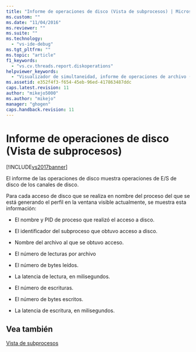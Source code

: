 ```yaml
---
title: "Informe de operaciones de disco (Vista de subprocesos) | Microsoft Docs"
ms.custom: ""
ms.date: "11/04/2016"
ms.reviewer: ""
ms.suite: ""
ms.technology: 
  - "vs-ide-debug"
ms.tgt_pltfrm: ""
ms.topic: "article"
f1_keywords: 
  - "vs.cv.threads.report.diskoperations"
helpviewer_keywords: 
  - "Visualizador de simultaneidad, informe de operaciones de archivo (Vista de subprocesos)"
ms.assetid: e352f4f3-f654-45eb-96ed-417863487ddc
caps.latest.revision: 11
author: "mikejo5000"
ms.author: "mikejo"
manager: "ghogen"
caps.handback.revision: 11
---
```

# Informe de operaciones de disco (Vista de subprocesos)
[!INCLUDE[vs2017banner](../code-quality/includes/vs2017banner.md)]

El informe de las operaciones de disco muestra operaciones de E\/S de disco de los canales de disco.  
  
 Para cada acceso de disco que se realiza en nombre del proceso del que se está generando el perfil en la ventana visible actualmente, se muestra esta información:  
  
-   El nombre y PID de proceso que realizó el acceso a disco.  
  
-   El identificador del subproceso que obtuvo acceso a disco.  
  
-   Nombre del archivo al que se obtuvo acceso.  
  
-   El número de lecturas por archivo  
  
-   El número de bytes leídos.  
  
-   La latencia de lectura, en milisegundos.  
  
-   El número de escrituras.  
  
-   El número de bytes escritos.  
  
-   La latencia de escritura, en milisegundos.  
  
## Vea también  
 [Vista de subprocesos](../profiling/threads-view-parallel-performance.md)